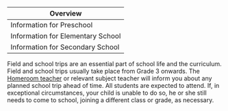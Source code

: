 | Overview |
| --- |
| Information for Preschool | no |
| Information for Elementary School | yes |
| Information for Secondary School | yes |

Field and school trips are an essential part of school life and the curriculum. Field and school trips usually take place from Grade 3 onwards. The [Homeroom teacher](/ISB-Eltern-wiki/en/Homeroom_Teacher_and_Subject_Teacher "Homeroom Teacher and Subject Teacher") or relevant subject teacher will inform you about any planned school trip ahead of time. All students are expected to attend. If, in exceptional circumstances, your child is unable to do so, he or she still needs to come to school, joining a different class or grade, as necessary.